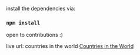  
install the dependencies via:
### `npm install`

open to contributions :)

live url: countries in the world
[Countries in the World](https://countries-in-the-world.netlify.app/)

